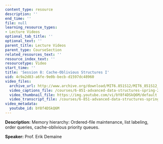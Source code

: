 ```yaml
---
content_type: resource
description: ''
end_time: ''
file: null
learning_resource_types:
- Lecture Videos
optional_tab_title: ''
optional_text: ''
parent_title: Lecture Videos
parent_type: CourseSection
related_resources_text: ''
resource_index_text: ''
resourcetype: Video
start_time: ''
title: 'Session 8: Cache-Oblivious Structures I'
uid: 4c9a2d83-a6fe-9e0b-becb-d1597dc48960
video_files:
  archive_url: http://www.archive.org/download/MIT6.851S12/MIT6_851S12_lec08_300k.mp4
  video_captions_file: /courses/6-851-advanced-data-structures-spring-2012/ab898d69914653febc45d420bc821503_bY8f4DSkQ6M.vtt
  video_thumbnail_file: https://img.youtube.com/vi/bY8f4DSkQ6M/default.jpg
  video_transcript_file: /courses/6-851-advanced-data-structures-spring-2012/3f709b19ee1b973f99127558377c6fbf_bY8f4DSkQ6M.pdf
video_metadata:
  youtube_id: bY8f4DSkQ6M
---
```


**Description:** Memory hierarchy: Ordered-file maintenance, list labeling, order queries, cache-oblivious priority queues.

**Speaker:** Prof. Erik Demaine